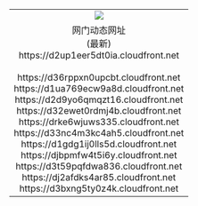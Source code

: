 ﻿<table>
  <tr></tr>
  <tr><td colspan=2 align=center><img src="https://d2up1eer5dt0ia.cloudfront.net/Up/oGate.jpg" /></td></tr>
  <tr><td colspan=2 align=center>网门动态网址<br/>(最新)
<br>https://d2up1eer5dt0ia.cloudfront.net
<br/>
<br>https://d36rppxn0upcbt.cloudfront.net
<br>https://d1ua769ecw9a8d.cloudfront.net
<br>https://d2d9yo6qmqzt16.cloudfront.net
<br>https://d32ewet0rdmj4b.cloudfront.net
<br>https://drke6wjuws335.cloudfront.net
<br>https://d33nc4m3kc4ah5.cloudfront.net
<br>https://d1gdg1ij0lls5d.cloudfront.net
<br>https://djbpmfw4t5i6y.cloudfront.net
<br>https://d3t59pqfdwa836.cloudfront.net
<br>https://dj2afdks4ar85.cloudfront.net
<br>https://d3bxng5ty0z4k.cloudfront.net
    </td>
  </tr>
</table>
